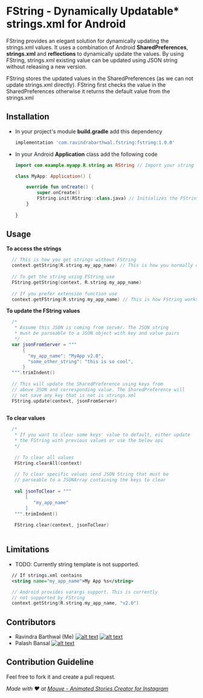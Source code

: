 [1.1]: http://i.imgur.com/wWzX9uB.png (Twitter)
[1.2]: http://i.imgur.com/9I6NRUm.png (GitHub)
[1.3]: http
[2.1]: https://twitter.com/ravinBarthwal
[2.2]: http://www.github.com/ravindrabarthwal
[3.2]: https://github.com/palashbansal96

# FString - Dynamically Updatable* strings.xml for Android
FString provides an elegant solution for dynamically updating the strings.xml values. It uses a combination of Android **SharedPreferences**, **strings.xml** and **reflections** to dynamically update the values. By using FString, strings.xml existing value can be updated using JSON string without releasing a new version.

FString stores the updated values in the SharedPreferences (as we can not update strings.xml directly). FString first checks the value in the SharedPreferences otherwise it returns the default value from the strings.xml

## Installation 
- In your project's module **build.gradle** add this dependency
  ```groovy
  implementation 'com.ravindrabarthwal.fstring:fstring:1.0.0'
  ```
- In your Android **Application** class add the following code 
  ```kotlin
  import com.example.myapp.R.string as RString // Import your string 
  
  class MyApp: Application() {
  
      override fun onCreate() {
          super.onCreate()
          FString.init(RString::class.java) // Initializes the FString
      }
      
  }
  ```
  
## Usage
  **To access the strings**
  ```kotlin
    // This is how you get strings without FString
    context.getString(R.string.my_app_name) // This is how you normally do
    
    // To get the string using FString use
    FString.getString(context, R.string.my_app_name)
    
    // If you prefer extension function use
    context.getFString(R.string.my_app_name) // This is how FString works ;)
  ```
  
  **To update the FString values** 
  ```kotlin
    /*
     * Assume this JSON is coming from server. The JSON string 
     * must be parseable to a JSON object with key and value pairs
     */
    var jsonFromServer = """
        {
          "my_app_name": "MyApp v2.0",
          "some_other_string": "this is so cool",
        }
    """.trimIndent()
    
    // This will update the SharedPreference using keys from
    // above JSON and corresponding value. The SharedPreference will
    // not save any key that is not is strings.xml
    FString.update(context, jsonFromServer) 
    
  ```
  
  **To clear values**
  ```kotlin
    /*
     * If you want to clear some keys' value to default, either update 
     * the FString with previous values or use the below api
     */
     
     // To clear all values
     FString.clearAll(context)
     
     // To clear specific values send JSON String that must be 
     // parseable to a JSONArray containing the keys to clear
     
     val jsonToClear = """
         [
            "my_app_name"
         ]
     """.trimIndent()
     
     FString.clear(context, jsonToClear)
    
  ```
  
## Limitations
  - TODO: Currently string template is not supported. 
  ```xml
    // If strings.xml contains 
    <string name="my_app_name">My App %s</string>
  ```
  ```kotlin
    // Android provides varargs support. This is currently
    // not supported by FString
    context.getString(R.string.my_app_name, "v2.0")
  ```
  
## Contributors 
  - Ravindra Barthwal (Me) [![alt text][1.1]][2.1]  [![alt text][1.2]][2.2]
  - Palash Bansal [![alt text][1.2]][3.2]
    
## Contribution Guideline
Feel free to fork it and create a pull request.




*Made with ❤ at [Mouve - Animated Stories Creator for Instagram](https://mouve.app)*
  
  
  
